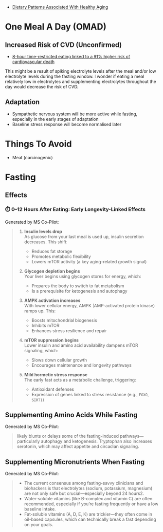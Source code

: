 - [Dietary Patterns Associated With Healthy Aging](https://www.lifespan.io/news/dietary-patterns-associated-with-healthy-aging/)

# One Meal A Day (OMAD)
## Increased Risk of CVD (Unconfirmed)
- [8-hour time-restricted eating linked to a 91% higher risk of cardiovascular death](https://newsroom.heart.org/news/8-hour-time-restricted-eating-linked-to-a-91-higher-risk-of-cardiovascular-death)

This might be a result of spiking electrolyte levels after the meal and/or low electrolyte levels during the fasting window. I wonder if eating a meal relatively low in electrolytes and supplementing electrolytes throughout the day would decrease the risk of CVD.

## Adaptation
- Sympathetic nervous system will be more active while fasting, especially in the early stages of adaptation
- Baseline stress response will become normalised later

# Things To Avoid
- Meat (carcinogenic)

# Fasting
## Effects
### ⏱️ 0–12 Hours After Eating: Early Longevity-Linked Effects
Generated by MS Co-Pilot:
> 1. **Insulin levels drop**  
>    As glucose from your last meal is used up, insulin secretion decreases. This shift:  
>    - Reduces fat storage  
>    - Promotes metabolic flexibility  
>    - Lowers mTOR activity (a key aging-related growth signal)
> 
> 2. **Glycogen depletion begins**  
>    Your liver begins using glycogen stores for energy, which:  
>    - Prepares the body to switch to fat metabolism  
>    - Is a prerequisite for ketogenesis and autophagy
> 
> 3. **AMPK activation increases**  
>    With lower cellular energy, AMPK (AMP-activated protein kinase) ramps up. This:  
>    - Boosts mitochondrial biogenesis  
>    - Inhibits mTOR  
>    - Enhances stress resilience and repair
> 
> 4. **mTOR suppression begins**  
>    Lower insulin and amino acid availability dampens mTOR signaling, which:  
>    - Slows down cellular growth  
>    - Encourages maintenance and longevity pathways
> 
> 5. **Mild hormetic stress response**  
>    The early fast acts as a metabolic challenge, triggering:  
>    - Antioxidant defenses  
>    - Expression of genes linked to stress resistance (e.g., `FOXO`, `SIRT1`)


## Supplementing Amino Acids While Fasting
Generated by MS Co-Pilot:
> likely blunts or delays some of the fasting-induced pathways—particularly autophagy and ketogenesis. Tryptophan also increases serotonin, which may affect appetite and circadian signaling.

## Supplementing Micronutrients When Fasting
Generated by MS Co-Pilot:
> - The current consensus among fasting-savvy clinicians and biohackers is that electrolytes (sodium, potassium, magnesium) are not only safe but crucial—especially beyond 24 hours2.
> - Water-soluble vitamins (like B-complex and vitamin C) are often recommended, especially if you’re fasting frequently or have a low baseline intake.
> - Fat-soluble vitamins (A, D, E, K) are trickier—they often come in oil-based capsules, which can technically break a fast depending on your goals.